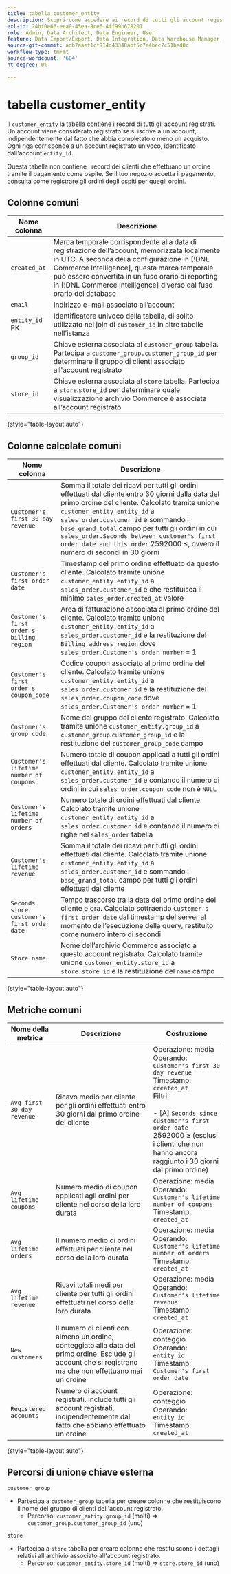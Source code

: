 ```yaml
---
title: tabella customer_entity
description: Scopri come accedere ai record di tutti gli account registrati.
exl-id: 24bf0e66-eea0-45ea-8ce6-4ff99b678201
role: Admin, Data Architect, Data Engineer, User
feature: Data Import/Export, Data Integration, Data Warehouse Manager, Commerce Tables
source-git-commit: adb7aaef1cf914d43348abf5c7e4bec7c51bed0c
workflow-type: tm+mt
source-wordcount: '604'
ht-degree: 0%

---
```


# tabella customer_entity

Il `customer_entity` la tabella contiene i record di tutti gli account registrati. Un account viene considerato registrato se si iscrive a un account, indipendentemente dal fatto che abbia completato o meno un acquisto. Ogni riga corrisponde a un account registrato univoco, identificato dall&#39;account `entity_id`.

Questa tabella non contiene i record dei clienti che effettuano un ordine tramite il pagamento come ospite. Se il tuo negozio accetta il pagamento, consulta [come registrare gli ordini degli ospiti](../data-warehouse-mgr/guest-orders.md) per quegli ordini.

## Colonne comuni

| **Nome colonna** | **Descrizione** |
|---|---|
| `created_at` | Marca temporale corrispondente alla data di registrazione dell’account, memorizzata localmente in UTC. A seconda della configurazione in [!DNL Commerce Intelligence], questa marca temporale può essere convertita in un fuso orario di reporting in [!DNL Commerce Intelligence] diverso dal fuso orario del database |
| `email` | Indirizzo e-mail associato all’account |
| `entity_id` PK | Identificatore univoco della tabella, di solito utilizzato nei join di `customer_id` in altre tabelle nell’istanza |
| `group_id` | Chiave esterna associata al `customer_group` tabella. Partecipa a `customer_group.customer_group_id` per determinare il gruppo di clienti associato all&#39;account registrato |
| `store_id` | Chiave esterna associata al `store` tabella. Partecipa a `store`.`store_id` per determinare quale visualizzazione archivio Commerce è associata all’account registrato |

{style="table-layout:auto"}

## Colonne calcolate comuni

| **Nome colonna** | **Descrizione** |
|---|---|
| `Customer's first 30 day revenue` | Somma il totale dei ricavi per tutti gli ordini effettuati dal cliente entro 30 giorni dalla data del primo ordine del cliente. Calcolato tramite unione `customer_entity.entity_id` a `sales_order.customer_id` e sommando i `base_grand_total` campo per tutti gli ordini in cui `sales_order.Seconds between customer's first order date and this order` 2592000 ≤, ovvero il numero di secondi in 30 giorni |
| `Customer's first order date` | Timestamp del primo ordine effettuato da questo cliente. Calcolato tramite unione `customer_entity.entity_id` a `sales_order.customer_id` e che restituisca il minimo `sales_order`.`created_at` valore |
| `Customer's first order's billing region` | Area di fatturazione associata al primo ordine del cliente. Calcolato tramite unione `customer_entity.entity_id` a `sales_order.customer_id` e la restituzione del `Billing address region` dove `sales_order.Customer's order number` = 1 |
| `Customer's first order's coupon_code` | Codice coupon associato al primo ordine del cliente. Calcolato tramite unione `customer_entity.entity_id` a `sales_order.customer_id` e la restituzione del `sales_order.coupon_code` dove `sales_order.Customer's order number` = 1 |
| `Customer's group code` | Nome del gruppo del cliente registrato. Calcolato tramite unione `customer_entity.group_id` a `customer_group`.`customer_group_id` e la restituzione del `customer_group_code` campo |
| `Customer's lifetime number of coupons` | Numero totale di coupon applicati a tutti gli ordini effettuati dal cliente. Calcolato tramite unione `customer_entity.entity_id` a `sales_order.customer_id` e contando il numero di ordini in cui `sales_order.coupon_code` non è `NULL` |
| `Customer's lifetime number of orders` | Numero totale di ordini effettuati dal cliente. Calcolato tramite unione `customer_entity.entity_id` a `sales_order.customer_id` e contando il numero di righe nel `sales_order` tabella |
| `Customer's lifetime revenue` | Somma il totale dei ricavi per tutti gli ordini effettuati dal cliente. Calcolato tramite unione `customer_entity.entity_id` a `sales_order.customer_id` e sommando i `base_grand_total` campo per tutti gli ordini effettuati dal cliente |
| `Seconds since customer's first order date` | Tempo trascorso tra la data del primo ordine del cliente e ora. Calcolato sottraendo `Customer's first order date` dal timestamp del server al momento dell’esecuzione della query, restituito come numero intero di secondi |
| `Store name` | Nome dell’archivio Commerce associato a questo account registrato. Calcolato tramite unione `customer_entity.store_id` a `store.store_id` e la restituzione del `name` campo |

{style="table-layout:auto"}

## Metriche comuni

| **Nome della metrica** | **Descrizione** | **Costruzione** |
|---|---|---|
| `Avg first 30 day revenue` | Ricavo medio per cliente per gli ordini effettuati entro 30 giorni dal primo ordine del cliente | Operazione: media<br/>Operando: `Customer's first 30 day revenue`<br/>Timestamp: `created_at`<br/>Filtri:<br/><br/>- \[A\] `Seconds since customer's first order date` 2592000 ≥ (esclusi i clienti che non hanno ancora raggiunto i 30 giorni dal primo ordine) |
| `Avg lifetime coupons` | Numero medio di coupon applicati agli ordini per cliente nel corso della loro durata | Operazione: media<br/>Operando: `Customer's lifetime number of coupons`<br/>Timestamp: `created_at` |
| `Avg lifetime orders` | Il numero medio di ordini effettuati per cliente nel corso della loro durata | Operazione: media<br/>Operando: `Customer's lifetime number of orders`<br/>Timestamp: `created_at` |
| `Avg lifetime revenue` | Ricavi totali medi per cliente per tutti gli ordini effettuati nel corso della loro durata | Operazione: media<br/>Operando: `Customer's lifetime revenue`<br/>Timestamp: `created_at` |
| `New customers` | Il numero di clienti con almeno un ordine, conteggiato alla data del primo ordine. Esclude gli account che si registrano ma che non effettuano mai un ordine | Operazione: conteggio<br/>Operando: `entity_id`<br/>Timestamp: `Customer's first order date` |
| `Registered accounts` | Numero di account registrati. Include tutti gli account registrati, indipendentemente dal fatto che abbiano effettuato un ordine | Operazione: conteggio<br/>Operando: `entity_id`<br/>Timestamp: `created_at` |

{style="table-layout:auto"}

## Percorsi di unione chiave esterna

`customer_group`

* Partecipa a `customer_group` tabella per creare colonne che restituiscono il nome del gruppo di clienti dell&#39;account registrato.
   * Percorso: `customer_entity.group_id` (molti) => `customer_group.customer_group_id` (uno)

`store`

* Partecipa a `store` tabella per creare colonne che restituiscono i dettagli relativi all&#39;archivio associato all&#39;account registrato.
   * Percorso: `customer_entity.store_id` (molti) => `store.store_id` (uno)
